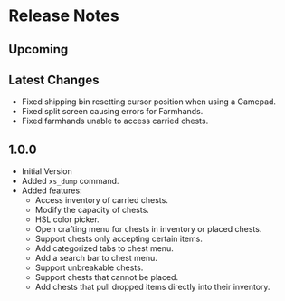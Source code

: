 ﻿# Release Notes

## Upcoming

## Latest Changes

- Fixed shipping bin resetting cursor position when using a Gamepad.
- Fixed split screen causing errors for Farmhands.
- Fixed farmhands unable to access carried chests.

## 1.0.0

- Initial Version
- Added `xs_dump` command.
- Added features:
    - Access inventory of carried chests.
    - Modify the capacity of chests.
    - HSL color picker.
    - Open crafting menu for chests in inventory or placed chests.
    - Support chests only accepting certain items.
    - Add categorized tabs to chest menu.
    - Add a search bar to chest menu.
    - Support unbreakable chests.
    - Support chests that cannot be placed.
    - Add chests that pull dropped items directly into their inventory.